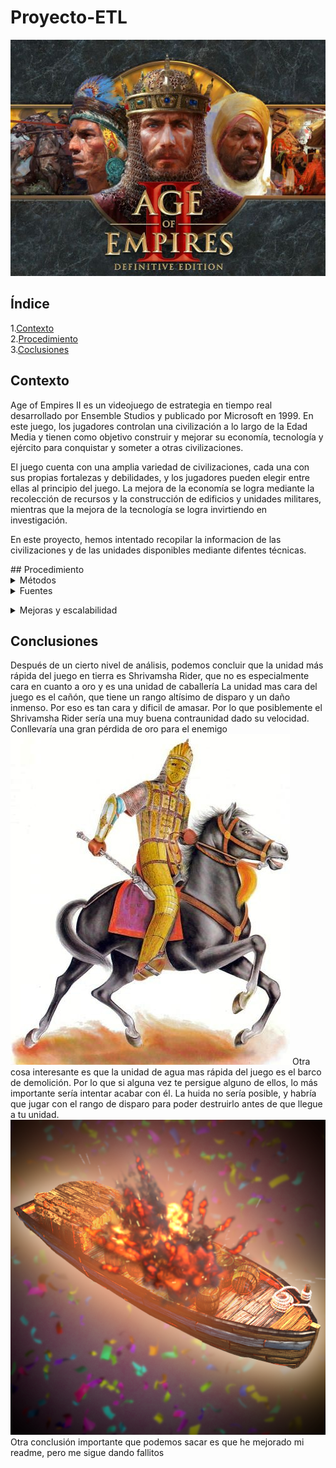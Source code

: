 # Proyecto-ETL
![](/imagenes/ageofempiresimagen.jpeg)
## Índice
1.[Contexto](#contexto)\
2.[Procedimiento](#Procedimiento)\
3.[Coclusiones](#Conclusiones)
<a name="Contexto"/>
## Contexto
Age of Empires II es un videojuego de estrategia en tiempo real desarrollado por Ensemble Studios y publicado por Microsoft en 1999. En este juego, los jugadores controlan una civilización a lo largo de la Edad Media y tienen como objetivo construir y mejorar su economía, tecnología y ejército para conquistar y someter a otras civilizaciones.

El juego cuenta con una amplia variedad de civilizaciones, cada una con sus propias fortalezas y debilidades, y los jugadores pueden elegir entre ellas al principio del juego. La mejora de la economía se logra mediante la recolección de recursos y la construcción de edificios y unidades militares, mientras que la mejora de la tecnología se logra invirtiendo en investigación.

En este proyecto, hemos intentado recopilar la informacion de las civilizaciones y de las unidades disponibles mediante difentes técnicas. 

<a name="Procedimiento"/>
## Procedimiento

<details>
<summary>Métodos</summary>
<br>
Los métodos utilizados han sido dos. El primero ha sido el acceder a una API del videojuego que está centrada en las partidas rankeadas. De esta API hemos extraido las diferentes civilizaciones del videojuego. Aunque me he sentido tentado de extraer mucho mas material sobre los jugadores top, he decidido centrarme en lo que ya tenía pensado. El otro método utilizado ha sido el escreapeo de dos páginas webs para extraer de una las diferentes undidades, y de otra el nombre de los edificios donde se producen esas unidades para cruzar los datos.
<br></details>
<details>
<summary>Fuentes</summary>
<br>
    Estas son las fuentes de las que hemos sacado los datos:
    
    API: https://aoe2.net/api/strings?game=aoe2de&language=en

    Web1 screapeada: https://www.aoe2database.com/unit/175/1/en

    Web2 screapeada: https://ageofempires.fandom.com/wiki/Units_(Age_of_Empires_II)
    
<br></details>
<details>
<summary>Mejoras y escalabilidad</summary>
<br>
Durante este proyecto he tenido diferentes problemas que me han impedido completar al 100% el proyecto tal y como estaba diseñado, aunque se haya completado a nivel de lo pedido para un proyecto. El principal de ellos ha sido que he tirado tanto la API como una de las webs (la principial de donde sacaba todas las unidades) durante varias horas. Durante ese transcurso de tiempo, he tratado de hacer código para el escrapeo de webs alternativas. Finalmente, la web se recompuso y pude extraer la totalidad de los datos. El principal problema ha sido que la API ha sido mas problemática, por lo que ha sido imposible hacer la base de datos que determinase si un tipo de unidad estaba en una civilización u otra. Para la siguiente fase del proyecto, esa sería la principal meta. A pesar de lo aparentemente fácil que parece, conlleva más complejidad de lo esperado
    
<br></details>
<a name="Conclusiones"/>

## Conclusiones

Después de un cierto nivel de análisis, podemos concluir que la unidad más rápida del juego en tierra es Shrivamsha Rider, que no es especialmente cara en cuanto a oro y es una unidad de caballería
La unidad mas cara del juego es el cañón, que tiene un rango altísimo de disparo y un daño inmenso. Por eso es tan cara y dificil de amasar. Por lo que posiblemente el Shrivamsha Rider sería una muy buena contraunidad dado su velocidad. Conllevaría una gran pérdida de oro para el enemigo
![](/imagenes/Sindhibhuj.jpg)
Otra cosa interesante es que la unidad de agua mas rápida del juego es el barco de demolición. Por lo que si alguna vez te persigue alguno de ellos, lo más importante sería intentar acabar con él. La huida no sería posible, y habría que jugar con el rango de disparo para poder destruirlo antes de que llegue a tu unidad.
![](/imagenes/avatar_anniversary_boom.png)
Otra conclusión importante que podemos sacar es que he mejorado mi readme, pero me sigue dando fallitos 


